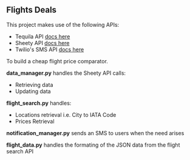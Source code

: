## Flights Deals

This project makes use of the following APIs:

- Tequila API [docs here](https://tequila.kiwi.com/portal/docs/tequila_api/search_api)
- Sheety API [docs here](https://sheety.co)
- Twilio's SMS API [docs here](https://twilio.com/sms/docs)

To build a cheap flight price comparator.

**data_manager.py** handles the Sheety API calls:

- Retrieving data 
- Updating data

**flight_search.py** handles:
- Locations retrieval i.e. City to IATA Code
- Prices Retrieval

**notification_manager.py** sends an SMS to users when the need arises

**flight_data.py** handles the formating of the JSON data from the flight search API